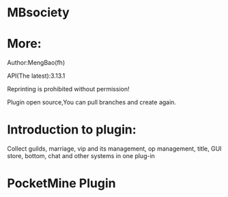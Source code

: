 # MBsociety
# More:
Author:MengBao(fh)

API(The latest):3.13.1

Reprinting is prohibited without permission!

Plugin open source,You can pull branches and create again.

# Introduction to plugin:
Collect guilds, marriage, vip and its management, op management, title, GUI store, bottom, chat and other systems in one plug-in 

# PocketMine Plugin
